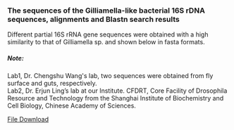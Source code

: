 ### The sequences of the Gilliamella-like bacterial 16S rDNA sequences, alignments and Blastn search results


Different partial 16S rRNA gene sequences were obtained with a high similarity to that of Gilliamella sp. and shown below in fasta formats. 
##### Note: 
Lab1, Dr. Chengshu Wang's lab, two sequences were obtained from fly surface and guts, respectively.   
Lab2, Dr. Erjun Ling’s lab at our Institute. CFDRT, Core Facility of Drosophila Resource and Technology from the Shanghai Institute of Biochemistry and Cell Biology, Chinese Academy of Sciences.

[File Download](https://github.com/knowledgeontology/addinfo/raw/main/AddInfo.pdf)
